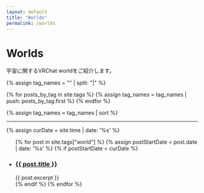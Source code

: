 ```yaml
---
layout: default
title: "Worlds"
permalink: /worlds
---
```


# Worlds
宇宙に関するVRChat worldをご紹介します。

{% assign tag_names = "" | split: "|"  %}

{% for posts_by_tag in site.tags %}
  {% assign tag_names = tag_names | push: posts_by_tag.first %}
{% endfor %}

{% assign tag_names = tag_names | sort %}

<hr>

<div>
  {% assign curDate = site.time | date: '%s' %}
  <ul>
    {% for post in site.tags["world"] %}
      {% assign postStartDate = post.date | date: '%s' %}
      {% if postStartDate < curDate %}
        <li>
          <div class="thumbnail">
            <h3><a href="{{ post.url | relative_url }}">{{ post.title }}</a></h3>
            {{ post.excerpt }}
          </div>
        </li>
      {% endif %}
    {% endfor %}
  </ul>
</div>
